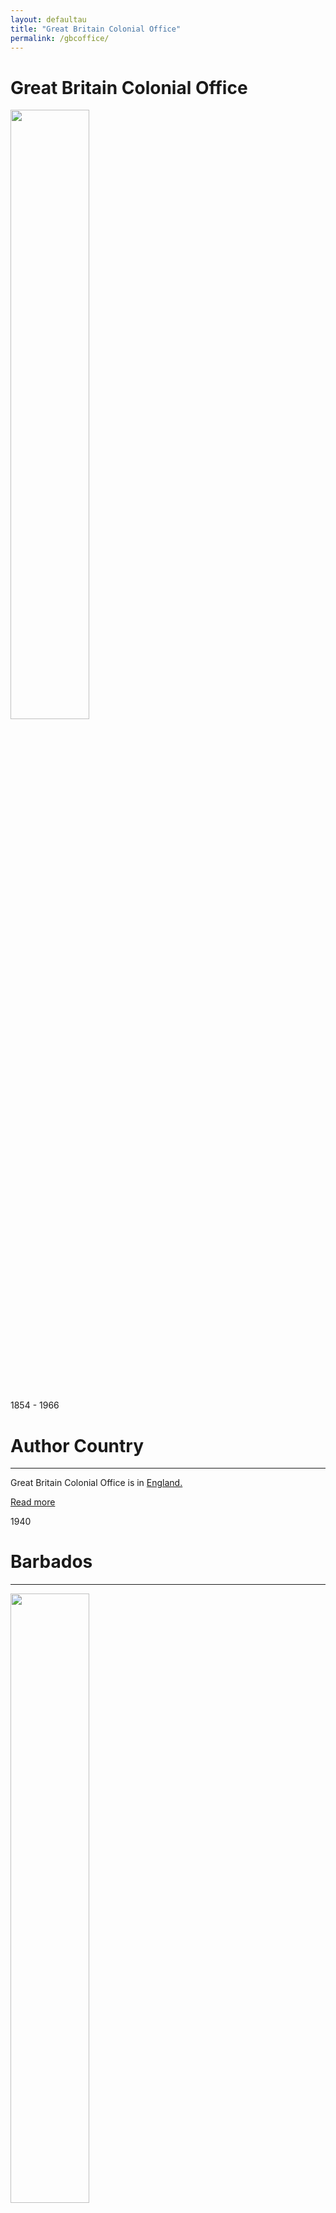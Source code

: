 ```yaml
---
layout: defaultau
title: "Great Britain Colonial Office"
permalink: /gbcoffice/
---
```

<!-- partial:index.partial.html -->
<div class="content">
     <h1>Great Britain Colonial Office</h1>
    <div class="quote">
        <div><img src="https://upload.wikimedia.org/wikipedia/commons/thumb/6/67/Foreign_and_India_Offices%2C_London%2C_1866_ILN.jpg/450px-Foreign_and_India_Offices%2C_London%2C_1866_ILN.jpg" height="50%" width = "50%" class="logo"></div>
    </div>
    <div class="timeline">
        <div style="padding-bottom:100px;"></div>
        <div class="block">
             <div class="date right"><p class="right"> 1854 - 1966 </p></div>
            <div class="dot"></div>
            <div class="left first">
            <div class="author_country">
                <h1>Author Country</h1><hr>
          <div class="aclocation">  <p>Great Britain Colonial Office is in <a href="http://localhost:4000/62">England.</a></p></div>
              <div class="acreadmore">  <a href="https://en.wikipedia.org/wiki/Colonial_Office" target="_blank">Read more</a></div>
            </div>
            </div>
        <div class="block">
            <div class="date left"><p class="left">1940</p></div>
            <div class="dot"></div>
            <div class="right">
                <h1>Barbados</h1><hr>
                <p><img src="https://books.google.dm/books/content?id=lKgbAQAAMAAJ&printsec=frontcover&img=1&zoom=1&imgtk=AFLRE70RdiSZBsVxDo0rxYrku8g9W7e1IK5hL_PMDyga_1uSP2saSg-mG011EcSgwIkrch5GT4mpcpbsNYnZfTSiyfA4utMGXOwkYrtvq2998e-1WriCGWpj8KAutBBKAgDNN5uHcqGc" height="50%" width = "50%"></p>
                <p>
                Language: English<br/>
                Publisher: H.M. Stationery Office<br/>
                Pub_location: London, England<br/>
                Genre: Nonfiction Book<br/>
                Length: 1046<br/>                   </p>
            </div>
        </div>
